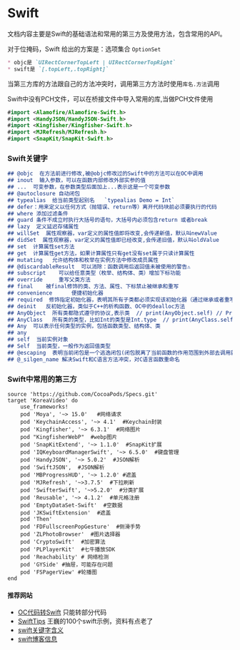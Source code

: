 # Swift
文档内容主要是Swift的基础语法和常用的第三方及使用方法，包含常用的API。

对于位掩码，Swift 给出的方案是：选项集合 `OptionSet`
```markdown
* objc是 `UIRectCornerTopLeft | UIRectCornerTopRight`
* swift是 `[.topLeft,.topRight]`
```
当第三方库的方法跟自己的方法冲突时，调用第三方方法时使用`库名.方法`调用

Swift中没有PCH文件，可以在桥接文件中导入常用的库,当做PCH文件使用
```swift
#import <Alamofire/Alamofire-Swift.h>
#import <HandyJSON/HandyJSON-Swift.h>
#import <Kingfisher/Kingfisher-Swift.h>
#import <MJRefresh/MJRefresh.h>
#import <SnapKit/SnapKit-Swift.h>
```

### Swift关键字
```markdown
## @objc  在方法前进行修改,被@objc修改过的Swift中的方法可以在OC中调用
## inout  输入参数，可以在函数内部修改外部实参的值
## ...  可变参数，在参数类型后面加上...表示这是一个可变参数
## @autoclosure 自动闭包
## typealias  给当前类型起别名   `typealias Demo = Int`
## defer：用来定义以任何方式（抛错误、return等）离开代码块前必须要执行的代码
## where 添加过滤条件
## guard 条件不成立时执行大括号的语句，大括号内必须包含return 或者break
## lazy  定义延迟存储属性
## willSet  属性观察器，var定义的属性值即将改变,会传递新值，默认叫newValue
## didSet  属性观察器，var定义的属性值即已经改变,会传递旧值，默认叫oldValue
## set  计算属性set方法
## get  计算属性get方法，如果计算属性只有get没有set属于只读计算属性
## mutating   允许结构体和枚举在实例方法中修改成员属性
## @discardableResult  可以消除：函数调用后返回值未被使用的警告⚠
## subscript    可以给任意类型（枚举、结构体、类）增加下标功能
## override     重写父类方法
## final    被final修饰的类、方法、属性、下标禁止被继承和重写
## convenience      便捷初始化器
## required  修饰指定初始化器，表明其所有子类都必须实现该初始化器（通过继承或者重写实现）
## deinit   反初始化器，类似于C++的析构函数、OC中的dealloc方法
## AnyObject  所有类都隐式遵守的协议,表示类  // print(AnyObject.self) // Prints: AnyObject
## AnyClass   所有类的类型，比如Int的类型是Int.type  // print(AnyClass.self) // Prints: AnyObject.Type
## Any  可以表示任何类型的实例，包括函数类型、结构体、类
## any 
## self  当前实例对象
## Self  当前类型，一般作为返回值类型
## @escaping  表明当前闭包是一个逃逸闭包(闭包脱离了当前函数的作用范围到外部去调用就是逃逸闭包)
## @_silgen_name 解决Swift和C语言方法冲突，对C语言函数重命名
```

### Swift中常用的第三方
```pod
source 'https://github.com/CocoaPods/Specs.git'
target 'KoreaVideo' do
    use_frameworks!
    pod 'Moya', '~> 15.0'   #网络请求
    pod 'KeychainAccess', '~> 4.1'  #Keychain封装
    pod 'Kingfisher', '~> 6.3.1'  #网络图片
    pod "KingfisherWebP"  #webp图片
    pod 'SnapKitExtend', '~> 1.1.0'  #SnapKit扩展
    pod 'IQKeyboardManagerSwift', '~> 6.5.0'  #键盘管理
    pod 'HandyJSON', '~> 5.0.2'  #JSON解析
    pod 'SwiftJSON',  #JSON解析
    pod 'MBProgressHUD', '~> 1.2.0' #遮盖
    pod 'MJRefresh', '~>3.7.5'  #下拉刷新
    pod 'SwifterSwift', '~>5.2.0'  #分类扩展
    pod 'Reusable', '~> 4.1.2'  #单元格注册
    pod 'EmptyDataSet-Swift'  #空数据
    pod 'JKSwiftExtension'  #遮盖
    pod 'Then'
    pod 'FDFullscreenPopGesture'  #侧滑手势
    pod 'ZLPhotoBrowser'  #图片选择器
    pod 'CryptoSwift'  #加密算法
    pod 'PLPlayerKit'  #七牛播放SDK
    pod 'Reachability' # 网络检测
    pod 'GYSide' #抽屉，可能存在问题
    pod 'FSPagerView' #轮播图
end
```

#### 推荐网站
* [OC代码转Swift](https://swiftify.com/converter/code/) 只能转部分代码
* [SwiftTips](https://swifter.tips/) 王巍的100个swift示例，资料有点老了
* [swift关键字含义](https://www.jianshu.com/p/8ba6d1513141)
* [swift博客信息](https://www.avanderlee.com/category/swift/)